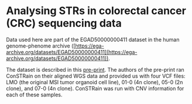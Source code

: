 # Analysing STRs in colorectal cancer (CRC) sequencing data

Data used here are part of the EGAD50000000411 dataset in the human genome-phenome archive ([https://ega-archive.org/datasets/EGAD50000000411](https://ega-archive.org/datasets/EGAD50000000411)).

The dataset is described in this [pre-print](https://www.biorxiv.org/content/10.1101/2024.02.26.582054v1.full).
The authors of the pre-print ran ConSTRain on their aligned WGS data and provided us with four VCF files: LMO (the original MSI tumor organoid cell line), 01-0 (4n clone), 05-0 (2n clone), and 07-0 (4n clone).
ConSTRain was run with CNV information for each of these samples.